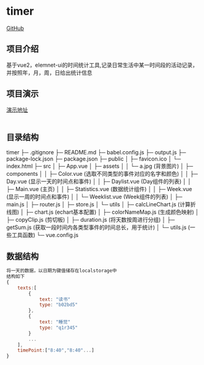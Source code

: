 # timer
[GitHub](https://github.com/liangmeisheng/timer)
## 项目介绍
基于vue2，elemnet-ui的时间统计工具,记录日常生活中某一时间段的活动记录，并按照年，月，周，日给出统计信息

## 项目演示
[演示地址](http://www.limisi.top/timer)<br><br>

## 目录结构
  timer
  ├─ .gitignore
  ├─ README.md
  ├─ babel.config.js
  ├─ output.js
  ├─ package-lock.json
  ├─ package.json
  ├─ public
  │  ├─ favicon.ico
  │  └─ index.html
  ├─ src
  │  ├─ App.vue
  │  ├─ assets
  │  │  └─ a.jpg (背景图片)
  │  ├─ components
  │  │  ├─ Color.vue (选取不同类型的事件对应的名字和颜色)
  │  │  ├─ Day.vue (显示一天的时间点和事件)
  │  │  ├─ Daylist.vue (Day组件的列表)
  │  │  ├─ Main.vue (主页)
  │  │  ├─ Statistics.vue (数据统计组件)
  │  │  ├─ Week.vue (显示一周的时间点和事件)
  │  │  └─ Weeklist.vue (Week组件的列表)
  │  ├─ main.js
  │  ├─ router.js
  │  ├─ store.js
  │  └─ utils
  │     ├─ calcLineChart.js (计算折线图)
  │     ├─ chart.js (echart基本配置)
  │     ├─ colorNameMap.js (生成颜色映射)
  │     ├─ copyClip.js (剪切板)
  │     ├─ duration.js (将天数按周进行分组)
  │     ├─ getSum.js (获取一段时间内各类型事件的时间总长，用于统计)
  │     └─ utils.js (一些工具函数)
  └─ vue.config.js

## 数据结构
```javascript
将一天的数据，以日期为键值储存在localstorage中
结构如下
{
    texts:[
        {
            text: "读书"
            type: "b02bd5"
        },
        {
            text: "睡觉"
            type: "q1r345"
        }
        ...
    ],
    timePoint:["8:40","8:40"...]
}
```
